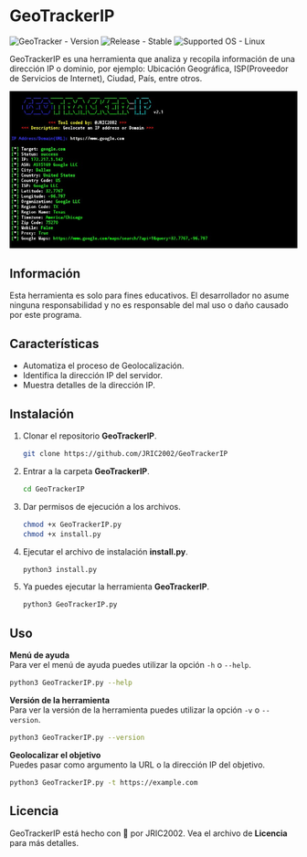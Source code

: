 # GeoTrackerIP
![GeoTracker - Version](https://img.shields.io/badge/GeoTrackerIP-2.0-brightgreen)
![Release - Stable](https://img.shields.io/badge/Release-Stable-brightgreen)
![Supported OS - Linux](https://img.shields.io/badge/Supported%20OS-Linux-blue)

GeoTrackerIP es una herramienta que analiza y recopila información de una dirección IP o dominio, por ejemplo: Ubicación Geográfica, ISP(Proveedor de Servicios de Internet), Ciudad, País, entre otros.

![GeoTrackerIP - Screenshot](https://github.com/JRIC2002/GeoTrackerIP/blob/master/.Screenshots/GeoTrackerIP-Screenshot[01].jpg)

## Información
Esta herramienta es solo para fines educativos. El desarrollador no asume ninguna responsabilidad y no es responsable del mal uso o daño causado por este programa.

## Características
* Automatiza el proceso de Geolocalización.
* Identifica la dirección IP del servidor.
* Muestra detalles de la dirección IP.

## Instalación
1. Clonar el repositorio **GeoTrackerIP**.
   ```bash
   git clone https://github.com/JRIC2002/GeoTrackerIP
   ```
2. Entrar a la carpeta **GeoTrackerIP**.
   ```bash
   cd GeoTrackerIP
   ```
3. Dar permisos de ejecución a los archivos.
   ```bash
   chmod +x GeoTrackerIP.py
   chmod +x install.py
   ```
4. Ejecutar el archivo de instalación **install.py**.
   ```bash
   python3 install.py
   ```
5. Ya puedes ejecutar la herramienta **GeoTrackerIP**.
   ```bash
   python3 GeoTrackerIP.py
   ```

## Uso
**Menú de ayuda**  
Para ver el menú de ayuda puedes utilizar la opción `-h` o `--help`.
```bash
python3 GeoTrackerIP.py --help
```

**Versión de la herramienta**  
Para ver la versión de la herramienta puedes utilizar la opción `-v` o `--version`.
```bash
python3 GeoTrackerIP.py --version
```

**Geolocalizar el objetivo**  
Puedes pasar como argumento la URL o la dirección IP del objetivo.
```bash
python3 GeoTrackerIP.py -t https://example.com
```

## Licencia
GeoTrackerIP está hecho con 💚 por JRIC2002. Vea el archivo de **Licencia** para más detalles.
